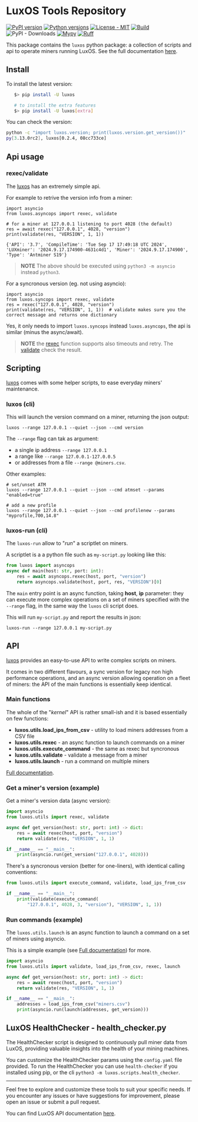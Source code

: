 # LuxOS Tools Repository

[![PyPI version](https://img.shields.io/pypi/v/luxos.svg?color=blue)](https://pypi.org/project/luxos)
[![Python versions](https://img.shields.io/pypi/pyversions/luxos.svg)](https://pypi.org/project/luxos)
[![License - MIT](https://img.shields.io/badge/license-MIT-9400d3.svg)](https://spdx.org/licenses/)
[![Build](https://github.com/LuxorLabs/luxos-tooling/actions/workflows/push-main.yml/badge.svg)](https://github.com/LuxorLabs/luxos/actions/runs/0)
![PyPI - Downloads](https://img.shields.io/pypi/dm/luxos)
[![Mypy](https://img.shields.io/badge/types-Mypy-blue.svg)](https://mypy-lang.org/)
[![Ruff](https://img.shields.io/endpoint?url=https://raw.githubusercontent.com/astral-sh/ruff/main/assets/badge/v2.json)](https://github.com/astral-sh/ruff)

This package contains the `luxos` python package: a collection of scripts and api to operate miners running LuxOS. See the
full documentation [here](https://luxorlabs.github.io/luxos-tooling).

## Install

To install the latest version:
```bash
   $> pip install -U luxos

   # to install the extra features
   $> pip install -U luxos[extra]
```

You can check the version:
```bash
python -c "import luxos.version; print(luxos.version.get_version())"
py[3.13.0rc2], luxos[0.2.4, 08cc733ce]
```

## Api usage

### rexec/validate

The [luxos](https://pypi.org/project/luxos) has an extremely simple api.

For example to retrive the version info from a miner:
```
import asyncio
from luxos.asyncops import rexec, validate

# for a miner at 127.0.0.1 listening to port 4028 (the default)
res = await rexec("127.0.0.1", 4028, "version")
print(validate(res, "VERSION", 1, 1))

{'API': '3.7', 'CompileTime': 'Tue Sep 17 17:49:18 UTC 2024', 'LUXminer': '2024.9.17.174900-4631c4d1', 'Miner': '2024.9.17.174900', 'Type': 'Antminer S19'}
```
> **NOTE** The above should be executed using `python3 -m asyncio` instead `python3`.

For a syncronous version (eg. not using asyncio):
```
import asyncio
from luxos.syncops import rexec, validate
res = rexec("127.0.0.1", 4028, "version")
print(validate(res, "VERSION", 1, 1))  # validate makes sure you the correct message and returns one dictionary
```
Yes, it only needs to import `luxos.syncops` instead `luxos.asyncops`, the api is similar (minus the async/await).

> **NOTE** the [rexec](https://luxorlabs.github.io/luxos-tooling/api/luxos.asyncops.html#luxos.asyncops.rexec) function supports also
timeouts and retry.
> The [validate](https://luxorlabs.github.io/luxos-tooling/api/luxos.asyncops.html#luxos.asyncops.validate) check the result.

## Scripting

[luxos](https://pypi.org/project/luxos) comes with some helper
scripts, to ease everyday miners' maintenance.

### luxos (cli)

This will launch the version command on a miner, returning the json output:
```shell
luxos --range 127.0.0.1 --quiet --json --cmd version 
```
The `--range` flag can tak as argument:
* a single ip address `--range 127.0.0.1`
* a range like `--range 127.0.0.1-127.0.0.5` 
* or addresses from a file `--range @miners.csv`.

Other examples:

```shell
# set/unset ATM
luxos --range 127.0.0.1 --quiet --json --cmd atmset --params "enabled=true"

# add a new profile
luxos --range 127.0.0.1 --quiet --json --cmd profilenew --params "myprofile,700,14.8"
```

### luxos-run (cli)
The `luxos-run` allow to "*run*" a scriptlet on miners.

A scriptlet is a a python file such as `my-script.py` looking like this:
```python
from luxos import asyncops
async def main(host: str, port: int):
    res = await asyncops.rexec(host, port, "version")
    return asyncops.validate(host, port, res, "VERSION")[0]
```
The `main` entry point is an async function, taking **host**, **ip** parameter: they
can execute more complex operations on a set of miners specified with the
`--range` flag, in the same way the `luxos` cli script does.

This will run `my-script.py` and report the results in json:
```shell
luxos-run --range 127.0.0.1 my-script.py
```

## API

[luxos](https://pypi.org/project/luxos) provides an easy-to-use API to
write complex scripts on miners.

It comes in two different flavours, a sync version for legacy non high performance
operations, and an async version allowing operation on a fleet of miners: the API
of the main functions is essentially keep identical.

### Main functions

The whole of the "*kernel*" API is rather small-ish and it is based 
essentially on few functions:
- **luxos.utils.load_ips_from_csv** - utility to load miners addresses from a CSV file
- **luxos.utils.rexec** - an async function to launch commands on a miner
- **luxos.utils.execute_command** - the same as rexec but syncronous
- **luxos.utils.validate** - validate a message from a miner
- **luxos.utils.launch** - run a command on multiple miners

[Full documentation](https://luxorlabs.github.io/luxos-tooling).

### Get a miner's version (example)

Get a miner's version data (async version):
```python
import asyncio
from luxos.utils import rexec, validate

async def get_version(host: str, port: int) -> dict:
    res = await rexec(host, port, "version")
    return validate(res, "VERSION", 1, 1)

if __name__ == "__main__":
    print(asyncio.run(get_version("127.0.0.1", 4028)))
```

There's a syncronous version (better for one-liners), with identical calling conventions:
```python
from luxos.utils import execute_command, validate, load_ips_from_csv

if __name__ == "__main__":
    print(validate(execute_command(
        "127.0.0.1", 4028, 3, "version"), "VERSION", 1, 1))
```


### Run commands  (example)

The `luxos.utils.launch` is an async function to launch a command on a
set of miners using asyncio.

This is a simple example (see [Full documentation](https://luxorlabs.github.io/luxos-tooling))
for more.

```python
import asyncio
from luxos.utils import validate, load_ips_from_csv, rexec, launch

async def get_version(host: str, port: int) -> dict:
    res = await rexec(host, port, "version")
    return validate(res, "VERSION", 1, 1)

if __name__ == "__main__":
    addresses = load_ips_from_csv("miners.csv")
    print(asyncio.run(launch(addresses, get_version)))
```

## LuxOS HealthChecker - health_checker.py

The HealthChecker script is designed to continuously pull miner data from LuxOS, providing valuable insights into the health of your mining machines.

You can customize the HealthChecker params using the `config.yaml` file provided. 
To run the HealthChecker you can use `health-checker` if you installed using pip, or
the cli `python3 -m luxos.scripts.health_checker`.

---

Feel free to explore and customize these tools to suit your specific needs. 
If you encounter any issues or have suggestions for improvement, please open an issue or submit a pull request.

You can find LuxOS API documentation [here](https://docs.luxor.tech/firmware/api/intro).
